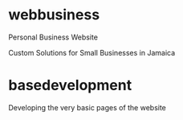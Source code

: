# webbusiness
Personal Business Website

Custom Solutions for Small Businesses in Jamaica

# basedevelopment

Developing the very basic pages of the website
